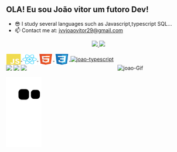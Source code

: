 ## OLA! Eu sou João vitor um futoro Dev! 





- 😎 I study several languages such as Javascript,typescript SQL... 
- 📫 Contact me at: jvvjoaovitor29@gmail.com
<div align="center">
  <a href="https://github.com/jaodevs">
  <img height="180em" src="https://github-readme-stats.vercel.app/api?username=jaodevs&show_icons=false&theme=algolia&include_all_commits=true&count_private=true"/>
  <img height="180em" src="https://github-readme-stats.vercel.app/api/top-langs/?username=jaodevs&layout=compact&langs_count=7&theme=algolia"/>
</div>
<div style="display: inline_block"><br>
  <img align="center" alt="joao-Js" height="30" width="40" src="https://raw.githubusercontent.com/devicons/devicon/master/icons/javascript/javascript-plain.svg">
  <img align="center" alt="joao-React" height="30" width="40" src="https://raw.githubusercontent.com/devicons/devicon/master/icons/react/react-original.svg">
  <img align="center" alt="joao-HTML" height="30" width="40" src="https://raw.githubusercontent.com/devicons/devicon/master/icons/html5/html5-original.svg">
  <img align="center" alt="joao-CSS" height="30" width="40" src="https://raw.githubusercontent.com/devicons/devicon/master/icons/css3/css3-original.svg">
  <img align="center" alt="joao-typescript" height="30" width="40" src="https://cdn.jsdelivr.net/gh/devicons/devicon/icons/typescript/typescript-original.svg">
  
  
</div>
  
  
  <div>
 <img align="right" alt="joao-Gif" height="200" width="200" src="https://cdn.discordapp.com/attachments/1006364067411275808/1018318832638644274/Design_sem_nome.gif">
  <a href="https://instagram.com/vasconcelosjoaovitor" target="_blank"><img src="https://img.shields.io/badge/-Instagram-%23E4405F?style=for-the-badge&logo=instagram&logoColor=white" target="_blank"></a>
  <a href = "mailto:jvvjoaovitor29@gmail.com"><img src="https://img.shields.io/badge/-Gmail-%23333?style=for-the-badge&logo=gmail&logoColor=white" target="_blank"></a>
  <a href="https://www.linkedin.com/in/jo%C3%A3o-vitor-vasconcellos-15b703185" target="_blank"><img src="https://img.shields.io/badge/-LinkedIn-%230077B5?style=for-the-badge&logo=linkedin&logoColor=white" target="_blank"></a> 
    
![Snake animation](https://github.com/jaodevs/jaodevs/blob/output/github-contribution-grid-snake.svg)
    
    
